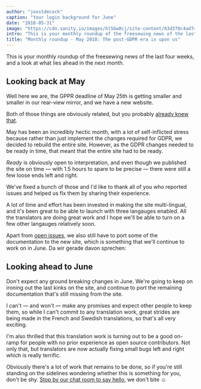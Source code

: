 ```yaml
---
author: "joostdecock"
caption: "Your login background for June"
date: "2018-05-31"
image: "https://cdn.sanity.io/images/hl5bw8cj/site-content/63d370c4ad7447d762f2ed053279bc3f11c7583d-1920x1080.jpg"
intro: "This is your monthly roundup of the freesewing news of the last four weeks, and a look at what lies ahead in the next month."
title: "Monthly roundup - May 2018: The post-GDPR era is upon us"
---
```


This is your monthly roundup of the freesewing news of the last four weeks, and a look at what lies ahead in the next month.

## Looking back at May

Well here we are, the GPPR deadline of May 25th is getting smaller and smaller in our rear-view mirror, and we have a new website.

Both of those things are obviously related, but you probably [already knew that](/blog/gdpr-ready).

May has been an incredibly hectic month, with a lot of self-inflicted stress because rather than just implement the changes required for GDPR, we decided to rebuild the entire site. However, as the GDPR changes needed to be ready in time, that meant that the entire site had to be ready.

*Ready* is obviously open to interpretation, and even though we published the site on time — with 1.5 hours to spare to be precise — there were still a few loose ends left and right.

We've fixed a bunch of those and I'd like to thank all of you who reported issues and helped us fix them by sharing their experience.

A lot of time and effort has been invested in making the site multi-lingual, and it's been great to be able to launch with three langauges enabled. All the translators are doing great work and I hope we'll be able to turn on a few other langauges relatively soon.

Apart from [open issues](https://github.com/freesewing/site/issues), we also still have to port some of the documentation to the new site, which is something that we'll continue to work on in June. Da wir gerade davon sprechen:

## Looking ahead to June

Don't expect any ground breaking changes in June. We're going to keep on ironing out the last kinks on the site, and continue to port the remaining documentation that's still missing from the site.

I can't — and won't — make any promises and expect other people to keep them, so while I can't commit to any translation work, great strides are being made in the French and Swedish translations, so that's all very exciting.

I'm also thrilled that this translation work is turning out to be a good on-ramp for people with no prior experience as open source contributors. Not only that, but translators are now actually fixing small bugs left and right which is really terrific.

Obviously there's a lot of work that remains to be done, so if you're still standing on the sidelines wondering whether this is something for you, don't be shy. [Stop by our chat room to say hello](https://discord.freesewing.org/), we don't bite ☺️

